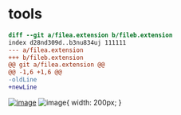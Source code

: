 # tools


``` diff
diff --git a/filea.extension b/fileb.extension
index d28nd309d..b3nu834uj 111111
--- a/filea.extension
+++ b/fileb.extension
@@ git a/filea.extension @@
@@ -1,6 +1,6 @@
-oldLine
+newLine
```
[![image](https://www.linkpicture.com/q/logo_1.gif)](https://www.linkpicture.com/view.php?img=LPic601fda8ab82131472088793)
![image](https://www.linkpicture.com/q/4_637.jpg){ width: 200px; }
